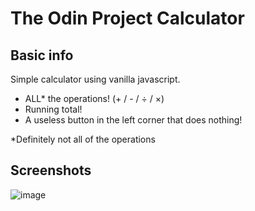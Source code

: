 # The Odin Project Calculator

## Basic info
Simple calculator using vanilla javascript.

- ALL* the operations! (+ / - / ÷ / ×)
- Running total!
- A useless button in the left corner that does nothing!

*Definitely not all of the operations

## Screenshots

![image](https://github.com/kaedeluxe/calculator/assets/139962400/78f4a10c-ba3a-4214-8fca-6eb0e4655df7)

